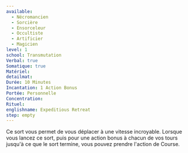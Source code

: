 ```yaml
---
available:
  - Nécromancien
  - Sorcière
  - Ensorceleur
  - Occultiste
  - Artificier
  - Magicien
level: 1
school: Transmutation
Verbal: true
Somatique: true
Matériel:
detailmat:
Durée: 10 Minutes
Incantation: 1 Action Bonus
Portée: Personnelle
Concentration:
Rituel:
englishname: Expeditious Retreat
step: empty
---
```

Ce sort vous permet de vous déplacer à une vitesse incroyable. Lorsque vous lancez ce sort, puis pour une action bonus à chacun de vos tours jusqu'à ce que le sort termine, vous pouvez prendre l'action de Course.
